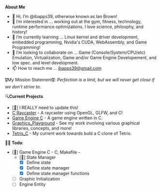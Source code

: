 **About Me**
- 👋 Hi, I’m @ibapps39, otherwise known as Ian Brown!
- 👀 I’m interested in ... working out at the gym, fitness, technology, runtime performance optimizations. I love science, philosphy, and history!
- 🌱 I’m currently learning ... Linux kernel and driver development, embedded programming, Nvidia's CUDA, WebAssembly, and Game Programming!
- 💞️ I’m looking to collaborate on ... Game (Console/System/CPU/etc) Emulation, Virtualization, Game and/or Game Engine Developement, and low spec. and level development.
- 📫 How to reach me ... ibapps39@gmail.com 

🎖My Mission Statement🎖: *Perfection is a limit, but we will never get close if we don't strive to.*

🔍**Current Projects**
- [🚧] I REALLY need to update this!
- [C Raycaster](https://github.com/ibapps39/Graphics_Playground/tree/main/demos/raycaster) - A raycaster using OpenGL, GLFW, and C!
- [Game Engine C](https://github.com/ibapps39/Game-Engine-C) - A game engine written in C.
- [Graphics_Playground](https://github.com/ibapps39/Graphics_Playground) - See my work involving various graphical libraries, concepts, and more!
- [Tetris_C](https://github.com/ibapps39/Tetris_C) - My current work towards buld a C clone of Tetris.
<!-- - [History Sync]() - Godot, C/C++ - Experience history through a historical timeline and geomtrical transformations.
- [Eyezekia - Metro Down]() - Unreal, C++ - An FPS experiment into creating a more satifying shooter experience and visuals to match. -->
<!-- - [C_Engine Demo]() - C, C++ - A demo using my own engine, 
- [Game Engine C](https://github.com/ibapps39/Game-Engine-C). -->

👨‍💻 **Todo**:
- [🚧] Game Engine C - C, Makefile - 
    - [🚧] State Manager
      - [X] Define state
      - [X] Define state manager
      - [X] Define state manager functions
    - [ ] Graphic Initialization
    - [ ] Engine Entity

<!---
ibapps39/ibapps39 is a ✨ special ✨ repository because its `README.md` (this file) appears on your GitHub profile.
You can click the Preview link to take a look at your changes.
--->
